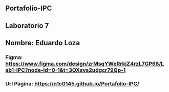 ## Portafolio-IPC
## Laboratorio 7 
## Nombre: Eduardo Loza
### **Figma:** https://www.figma.com/design/zrMsqYWeRrkjZ4rzL7GP66/Lab1-IPC?node-id=0-1&t=3OXsvs2udgcr79Qp-1
### **Url Página:** https://n1c0145.github.io/Portafolio-IPC/
